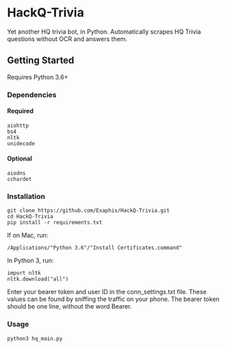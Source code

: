 # HackQ-Trivia

Yet another HQ trivia bot, in Python. Automatically scrapes HQ Trivia questions without OCR and answers them.

## Getting Started

Requires Python 3.6+

### Dependencies

#### Required

    aiohttp
    bs4
    nltk
    unidecode

#### Optional

    aiodns
    cchardet

### Installation

    git clone https://github.com/Exaphis/HackQ-Trivia.git
    cd HackQ-Trivia
    pip install -r requirements.txt

If on Mac, run:

    /Applications/"Python 3.6"/"Install Certificates.command"

In Python 3, run:

    import nltk
    nltk.download("all")

Enter your bearer token and user ID in the conn_settings.txt file. These values can be found by sniffing the traffic on your phone. The bearer token should be one line, without the word Bearer.

### Usage

    python3 hq_main.py
